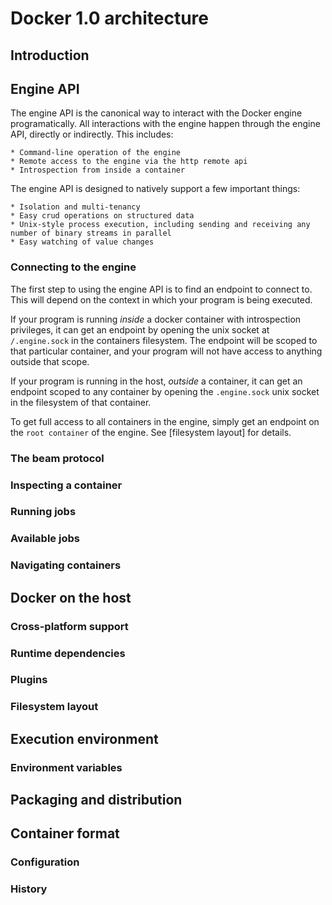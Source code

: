 # Docker 1.0 architecture

## Introduction


## Engine API

The engine API is the canonical way to interact with the Docker engine programatically. All interactions with the engine
happen through the engine API, directly or indirectly. This includes:

	* Command-line operation of the engine
	* Remote access to the engine via the http remote api
	* Introspection from inside a container

The engine API is designed to natively support a few important things:

	* Isolation and multi-tenancy
	* Easy crud operations on structured data
	* Unix-style process execution, including sending and receiving any number of binary streams in parallel
	* Easy watching of value changes


### Connecting to the engine

The first step to using the engine API is to find an endpoint to connect to. This will depend on the context
in which your program is being executed.

If your program is running *inside* a docker container with introspection privileges, it can get an endpoint
by opening the unix socket at `/.engine.sock` in the containers filesystem.
The endpoint will be scoped to that particular container, and your program will not have access to
anything outside that scope.

If your program is running in the host, *outside* a container, it can get an endpoint scoped to any container by
opening the `.engine.sock` unix socket in the filesystem of that container.

To get full access to all containers in the engine, simply get an endpoint on the `root container` of the engine.
See [filesystem layout] for details.



### The beam protocol


### Inspecting a container


### Running jobs


### Available jobs


### Navigating containers





## Docker on the host


### Cross-platform support



### Runtime dependencies


### Plugins



### Filesystem layout


## Execution environment

### Environment variables



## Packaging and distribution




## Container format

### Configuration


### History



